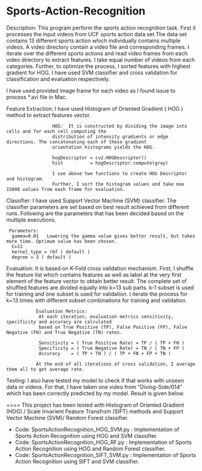 # Sports-Action-Recognition
Description:
This program perform the sports action recognition task. First it processes the input videos from UCF sports action
data set.The data set contains 13 different sports action which individually contains multiple videos. A video
directory contain a video file and corresponding frames. I iterate over the different sports actions and read video
frames from each video directory to extract features. I take equal number of videos from each categories.
Further, to optimize the process, I sorted features with highest gradient for HOG. I have used SVM classifier and
cross validation for classification and evaluation respectively.

I have used provided image frame for each video as I found issue to process *.avi file in Mac.



 Feature Extraction: I have used Histogram of Oriented Gradient ( HOG ) method to extract features vector.

                     HOG:  It is constructed by dividing the image into cells and for each cell computing the
                     distribution of intensity gradients or edge directions. The concatenating each of these gradient
                     orientation histograms yields the HOG.

                     hogDescriptor = cv2.HOGDescriptor()
                     hist          = hogDescriptor.compute(gray)

                     I use above two functions to create HOG Descriptor and histogram.
                     Further, I sort the histogram values and take max 15000 values from each frame for evaluation.

 Classifier: I have used Support Vector Machine (SVM) classifier. The classifier parameters are set based on best result
     achieved from different runs. Following are the parameters that has been decided based on the multiple executions.

     Parameters:
      gamma=0.01   Lowering the gamma value gives better result, but takes more time. Optimum value has been chosen.
      C=13
      kernel_type = rbf ( default )
      degree = 3 ( default )

 Evaluation: It is based on K-Fold cross validation mechanism.
               First, I shuffle the feature list which contains features as well as label at the very first element of
               the feature vector to obtain better result. The complete set of shuffled features are divided equally
               into k=13 sub parts. k-1 subset is used for training and one subset is used for validation. I iterate the
               process for k=13 times with different subset combinations for training and validation.

               Evaluation Metrics:
                At each iteration, evaluation metrics sensitivity, specificity and accuracy are calculated
                based on True Positive (TP), False Positive (FP), False Negative (FN) and True Negative (TN) rates.

                Sensitivity = ( True Positive Rate) = TP / ( TP + FN )
                Specificity = ( True Negative Rate) = TN / ( TN + FP )
                Accuracy    = ( TP + TN ) / ( TP + FN + FP + TN )

               At the end of all iterations of cross validation, I average them all to get average rate.


 Testing: I also have tested my model to check if that works with unseen data or videos.
          For that, I have taken one video from "Diving-Side/014" which has been correctly predicted by my model.
          Result is given below.


====
This project has been tested with Histogram of Oriented Gradient (HOG) / Scale Invarient Feature Transfrom (SIFT) methods
and Support Vector Machine (SVM)/ Random Forest classifier.

- Code: SportsActionRecognition_HOG_SVM.py : Implementation of Sports Action Recognition using HOG and SVM classifier.
- Code: SportsActionRecognition_HOG_RF.py : Implementation of Sports Action Recognition using HOG and Random Forest classifier. 
- Code: SportsActionRecognition_SIFT_SVM.py : Implementation of Sports Action Recognition using SIFT and SVM classifier.

 

